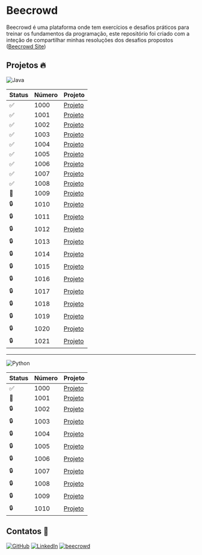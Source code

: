 # Beecrowd

Beecrowd é uma plataforma onde tem exercícios e desafios práticos para treinar os fundamentos da programação, este repositório foi criado com a inteção de compartilhar minhas resoluções dos desafios propostos ([Beecrowd Site](https://judge.beecrowd.com/en))

## Projetos 🔥

![Java](https://img.shields.io/badge/java-%23ED8B00.svg?style=for-the-badge&logo=openjdk&logoColor=white)

| Status | Número | Projeto |
|--------|--------|---------|
|   ✅   |  1000  | [Projeto](https://github.com/carlosvinicius-ai/HackerRank_and_LeetCode/tree/master/beecrowd/Java/1000-hello-world) |
|   ✅   |  1001  | [Projeto](https://github.com/carlosvinicius-ai/HackerRank_and_LeetCode/tree/master/beecrowd/Java/1001-Extremely-Basic) |
|   ✅   |  1002  | [Projeto](https://github.com/carlosvinicius-ai/HackerRank_and_LeetCode/tree/master/beecrowd/Java/1002-area-of-a-Circle) |
|   ✅   |  1003  | [Projeto](https://github.com/carlosvinicius-ai/HackerRank_and_LeetCode/tree/master/beecrowd/Java/1003-simple-sum) |
|   ✅   |  1004  | [Projeto](https://github.com/carlosvinicius-ai/HackerRank_and_LeetCode/tree/master/beecrowd/Java/1004-simple-product) |
|   ✅   |  1005  | [Projeto](https://github.com/carlosvinicius-ai/HackerRank_and_LeetCode/tree/master/beecrowd/Java/1005-avarage-1) |
|   ✅   |  1006  | [Projeto](https://github.com/carlosvinicius-ai/HackerRank_and_LeetCode/tree/master/beecrowd/Java/1006-avarage-2) |
|   ✅   |  1007  | [Projeto](https://github.com/carlosvinicius-ai/HackerRank_and_LeetCode/tree/master/beecrowd/Java/1007-difference) |
|   ✅   |  1008  | [Projeto](https://github.com/carlosvinicius-ai/HackerRank_and_LeetCode/tree/master/beecrowd/Java/1008-salary) |
|   🚧   |  1009  | [Projeto]() |
|   🔒️   |  1010  | [Projeto]() |
|   🔒️   |  1011  | [Projeto]() |
|   🔒️   |  1012  | [Projeto]() |
|   🔒️   |  1013  | [Projeto]() |
|   🔒️   |  1014  | [Projeto]() |
|   🔒️   |  1015  | [Projeto]() |
|   🔒️   |  1016  | [Projeto]() |
|   🔒️   |  1017  | [Projeto]() |
|   🔒️   |  1018  | [Projeto]() |
|   🔒️   |  1019  | [Projeto]() |
|   🔒️   |  1020  | [Projeto]() |
|   🔒️   |  1021  | [Projeto]() |

---

![Python](https://img.shields.io/badge/python-3670A0?style=for-the-badge&logo=python&logoColor=ffdd54)

| Status | Número | Projeto |
|--------|--------|---------|
|   ✅   |  1000  | [Projeto](https://github.com/carlosvinicius-ai/HackerRank_and_LeetCode/blob/master/beecrowd/Python/1000HelloWorld.py) |
|   🚧   |  1001  | [Projeto](https://github.com/carlosvinicius-ai/HackerRank_and_LeetCode/blob/master/beecrowd/Python/1001ExtremelyBasic.py) |
|   🔒️   |  1002  | [Projeto]() |
|   🔒️   |  1003  | [Projeto]() |
|   🔒️   |  1004  | [Projeto]() |
|   🔒️   |  1005  | [Projeto]() |
|   🔒️   |  1006  | [Projeto]() |
|   🔒️   |  1007  | [Projeto]() |
|   🔒️   |  1008  | [Projeto]() |
|   🔒️   |  1009  | [Projeto]() |
|   🔒️   |  1010  | [Projeto]() |


## Contatos 📱

[![GitHub](https://img.shields.io/badge/GitHub-100000?style=for-the-badge&logo=github&logoColor=white)](https://github.com/carlosvinicius-ai)
[![LinkedIn](https://img.shields.io/badge/LinkedIn-0077B5?style=for-the-badge&logo=linkedin&logoColor=white)](https://www.linkedin.com/in/carlosvini/)
[![beecrowd](https://img.shields.io/badge/beecrowd-FFD700?style=for-the-badge&logo=beecrowd&logoColor=black)](https://judge.beecrowd.com/en/profile/1013917)

